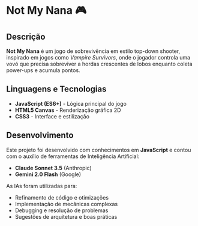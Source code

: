 # Not My Nana 🎮

## Descrição

**Not My Nana** é um jogo de sobrevivência em estilo top-down shooter, inspirado em jogos como *Vampire Survivors*, onde o jogador controla uma vovó que precisa sobreviver a hordas crescentes de lobos enquanto coleta power-ups e acumula pontos.

## Linguagens e Tecnologias

- **JavaScript (ES6+)** - Lógica principal do jogo
- **HTML5 Canvas** - Renderização gráfica 2D
- **CSS3** - Interface e estilização

## Desenvolvimento

Este projeto foi desenvolvido com conhecimentos em **JavaScript** e contou com o auxílio de ferramentas de Inteligência Artificial:
- **Claude Sonnet 3.5** (Anthropic)
- **Gemini 2.0 Flash** (Google)

As IAs foram utilizadas para:
- Refinamento de código e otimizações
- Implementação de mecânicas complexas
- Debugging e resolução de problemas
- Sugestões de arquitetura e boas práticas